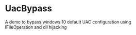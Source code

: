 # UacBypass
A demo to bypass windows 10 default UAC configuration using IFileOperation and dll hijacking
